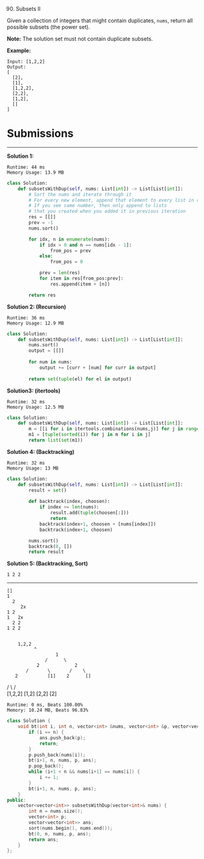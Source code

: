90. Subsets II

Given a collection of integers that might contain duplicates, `nums`, return all possible subsets (the power set).

**Note:** The solution set must not contain duplicate subsets.

**Example:**
```
Input: [1,2,2]
Output:
[
  [2],
  [1],
  [1,2,2],
  [2,2],
  [1,2],
  []
]
```

# Submissions
---
**Solution 1:**
```
Runtime: 44 ms
Memory Usage: 13.9 MB
```
```python
class Solution:
    def subsetsWithDup(self, nums: List[int]) -> List[List[int]]:
        # Sort the nums and iterate through it
        # For every new element, append that element to every list in result
        # If you see same number, then only append to lists 
        # that you created when you added it in previous iteration
        res = [[]]
        prev = -1
        nums.sort()

        for idx, n in enumerate(nums):
            if idx > 0 and n == nums[idx - 1]:
                from_pos = prev
            else:
                from_pos = 0

            prev = len(res)
            for item in res[from_pos:prev]:
                res.append(item + [n])

        return res
```
**Solution 2: (Recursion)**
```
Runtime: 36 ms
Memory Usage: 12.9 MB
```
```python
class Solution:
    def subsetsWithDup(self, nums: List[int]) -> List[List[int]]:
        nums.sort()
        output = [[]]
        
        for num in nums:
            output += [curr + [num] for curr in output]
        
        return set(tuple(el) for el in output)
```

**Solution3: (itertools)**
```
Runtime: 32 ms
Memory Usage: 12.5 MB
```
```python
class Solution:
    def subsetsWithDup(self, nums: List[int]) -> List[List[int]]:
        m = [[i for i in itertools.combinations(nums,j)] for j in range(len(nums)+1)]
        m1 = [tuple(sorted(i)) for j in m for i in j]
        return list(set(m1))
```

**Solution 4: (Backtracking)**
```
Runtime: 32 ms
Memory Usage: 13 MB
```
```python
class Solution:
    def subsetsWithDup(self, nums: List[int]) -> List[List[int]]:
        result = set()
    
        def backtrack(index, choosen):
            if index >= len(nums):
                result.add(tuple(choosen[:]))
                return
            backtrack(index+1, choosen + [nums[index]])
            backtrack(index+1, choosen)

        nums.sort()
        backtrack(0, [])
        return result
```

**Solution 5: (Backtracking, Sort)**

    1 2 2
   -------
    []
    1
      2
         2x
    1 2
    1   2x
      2 2
    1 2 2


        1,2,2
              ^
                      1
                  /      \
               2             2
           /       \       /    \
       2           [1]    2      []
  /      \              /   \
[1,2,2] [1,2]         [2,2] [2]
```
Runtime: 0 ms, Beats 100.00%
Memory: 10.24 MB, Beats 96.83%
```
```c++
class Solution {
    void bt(int i, int n, vector<int> &nums, vector<int> &p, vector<vector<int>> &ans) {
        if (i == n) {
            ans.push_back(p);
            return;
        }
        p.push_back(nums[i]);
        bt(i+1, n, nums, p, ans);
        p.pop_back();
        while (i+1 < n && nums[i+1] == nums[i]) {
            i += 1;
        }
        bt(i+1, n, nums, p, ans);
    }
public:
    vector<vector<int>> subsetsWithDup(vector<int>& nums) {
        int n = nums.size();
        vector<int> p;
        vector<vector<int>> ans;
        sort(nums.begin(), nums.end());
        bt(0, n, nums, p, ans);
        return ans;
    }
};
```
